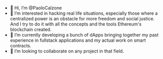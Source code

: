 - 👋 Hi, I’m @PaoloCalzone
- 👀 I’m interested in hacking real life situations, especially those where a centralized power is an obstacle for more freedom and social justice. And I try to do it
with all the concepts and the tools Ethereum's blockchain created.
- 🌱 I’m currently developing a bunch of dApps bringing together my past experience in fullstack applications and my actual work on smart contracts.
- 💞️ I’m looking to collaborate on any project in that field.



